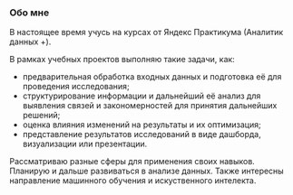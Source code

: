 ### Обо мне

В настоящее время учусь на курсах от Яндекс Практикума (Аналитик данных +).

В рамках учебных проектов выполняю такие задачи, как:
- предварительная обработка входных данных и подготовка её для проведения исследования;
- структурирование информации и дальнейший её анализ для выявления связей и закономерностей для принятия дальнейших решений;
- оценка влияния изменений на результаты и их оптимизация;
- представление результатов исследований в виде дашборда, визуализации или презентации.

Рассматриваю разные сферы для применения своих навыков.  Планирую и дальше развиваться в анализе данных. Также интересны направление машинного обучения и искуственного интелекта.
